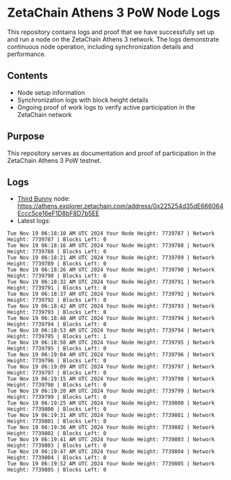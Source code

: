 # ZetaChain Athens 3 PoW Node Logs
This repository contains logs and proof that we have successfully set up and run a node on the ZetaChain Athens 3 network. The logs demonstrate continuous node operation, including synchronization details and performance.

## Contents
- Node setup information
- Synchronization logs with block height details
- Ongoing proof of work logs to verify active participation in the ZetaChain network

## Purpose
This repository serves as documentation and proof of participation in the ZetaChain Athens 3 PoW testnet.

## Logs

- [Third Bunny](https://thirdbunny.xyz/) node: https://athens.explorer.zetachain.com/address/0x225254d35dE666064Eccc5ce16eF1D8bF8D7b5EE
- Latest logs:
```
Tue Nov 19 06:18:10 AM UTC 2024 Your Node Height: 7739787 | Network Height: 7739787 | Blocks Left: 0
Tue Nov 19 06:18:16 AM UTC 2024 Your Node Height: 7739788 | Network Height: 7739788 | Blocks Left: 0
Tue Nov 19 06:18:21 AM UTC 2024 Your Node Height: 7739789 | Network Height: 7739789 | Blocks Left: 0
Tue Nov 19 06:18:26 AM UTC 2024 Your Node Height: 7739790 | Network Height: 7739790 | Blocks Left: 0
Tue Nov 19 06:18:32 AM UTC 2024 Your Node Height: 7739791 | Network Height: 7739791 | Blocks Left: 0
Tue Nov 19 06:18:37 AM UTC 2024 Your Node Height: 7739792 | Network Height: 7739792 | Blocks Left: 0
Tue Nov 19 06:18:42 AM UTC 2024 Your Node Height: 7739793 | Network Height: 7739793 | Blocks Left: 0
Tue Nov 19 06:18:48 AM UTC 2024 Your Node Height: 7739794 | Network Height: 7739794 | Blocks Left: 0
Tue Nov 19 06:18:53 AM UTC 2024 Your Node Height: 7739794 | Network Height: 7739795 | Blocks Left: 1
Tue Nov 19 06:18:58 AM UTC 2024 Your Node Height: 7739795 | Network Height: 7739795 | Blocks Left: 0
Tue Nov 19 06:19:04 AM UTC 2024 Your Node Height: 7739796 | Network Height: 7739796 | Blocks Left: 0
Tue Nov 19 06:19:09 AM UTC 2024 Your Node Height: 7739797 | Network Height: 7739797 | Blocks Left: 0
Tue Nov 19 06:19:15 AM UTC 2024 Your Node Height: 7739798 | Network Height: 7739798 | Blocks Left: 0
Tue Nov 19 06:19:20 AM UTC 2024 Your Node Height: 7739799 | Network Height: 7739799 | Blocks Left: 0
Tue Nov 19 06:19:25 AM UTC 2024 Your Node Height: 7739800 | Network Height: 7739800 | Blocks Left: 0
Tue Nov 19 06:19:31 AM UTC 2024 Your Node Height: 7739801 | Network Height: 7739801 | Blocks Left: 0
Tue Nov 19 06:19:36 AM UTC 2024 Your Node Height: 7739802 | Network Height: 7739802 | Blocks Left: 0
Tue Nov 19 06:19:41 AM UTC 2024 Your Node Height: 7739803 | Network Height: 7739803 | Blocks Left: 0
Tue Nov 19 06:19:47 AM UTC 2024 Your Node Height: 7739804 | Network Height: 7739804 | Blocks Left: 0
Tue Nov 19 06:19:52 AM UTC 2024 Your Node Height: 7739805 | Network Height: 7739805 | Blocks Left: 0
```
